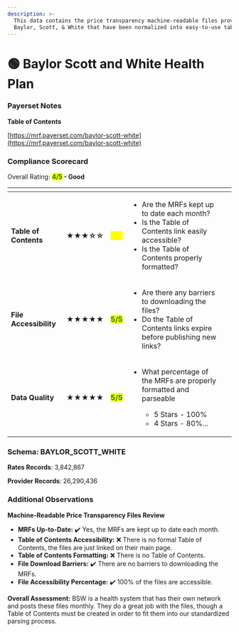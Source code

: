 ```yaml
---
description: >-
  This data contains the price transparency machine-readable files provided by
  Baylor, Scott, & White that have been normalized into easy-to-use tables.
---
```


# 🟢 Baylor Scott and White Health Plan

### Payerset Notes

**Table of Contents**

[https://mrf.payerset.com/baylor-scott-white](https://mrf.payerset.com/baylor-scott-white)

### Compliance Scorecard

Overall Rating: <mark style="color:green;">**4/5**</mark>**&#x20;- Good**

<table data-view="cards"><thead><tr><th></th><th></th><th></th><th></th><th data-hidden data-card-cover data-type="files"></th></tr></thead><tbody><tr><td><strong>Table of Contents</strong></td><td><strong>★★★☆☆</strong></td><td><mark style="color:yellow;"><strong>3/5</strong></mark></td><td><ul><li>Are the MRFs kept up to date each month? </li><li>Is the Table of Contents link easily accessible?</li><li>Is the Table of Contents properly formatted?</li></ul></td><td></td></tr><tr><td><strong>File Accessibility</strong></td><td><strong>★★★★★</strong></td><td><mark style="color:green;"><strong>5/5</strong></mark></td><td><ul><li>Are there any barriers to downloading the files?</li><li>Do the Table of Contents links expire before publishing new links?</li></ul></td><td></td></tr><tr><td><strong>Data Quality</strong></td><td><strong>★★★★★</strong></td><td><mark style="color:green;"><strong>5/5</strong></mark></td><td><ul><li><p>What percentage of the MRFs are properly formatted and parseable</p><ul><li>5 Stars - 100%</li><li>4 Stars - 80%...</li></ul></li></ul></td><td></td></tr></tbody></table>

### Schema: BAYLOR\_SCOTT\_WHITE

**Rates Records**: 3,842,867

**Provider Records**: 26,290,436

### Additional Observations

**Machine-Readable Price Transparency Files Review**

* **MRFs Up-to-Date:** ✔️ Yes, the MRFs are kept up to date each month.
* **Table of Contents Accessibility:** ❌ There is no formal Table of Contents, the files are just linked on their main page.
* **Table of Contents Formatting:** ❌ There is no Table of Contents.
* **File Download Barriers:** ✔️ There are no barriers to downloading the MRFs.
* **File Accessibility Percentage:** ✔️ 100% of the files are accessible.

**Overall Assessment:** BSW is a health system that has their own network and posts these files monthly. They do a great job with the files, though a Table of Contents must be created in order to fit them into our standardized parsing process.

